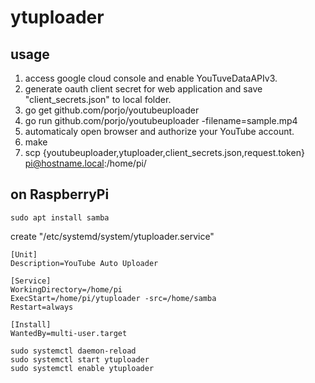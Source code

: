 # ytuploader

## usage

1. access google cloud console and enable YouTuveDataAPIv3.
2. generate oauth client secret for web application and save "client_secrets.json" to local folder.
3. go get github.com/porjo/youtubeuploader
4. go run github.com/porjo/youtubeuploader -filename=sample.mp4
5. automaticaly open browser and authorize your YouTube account.
6. make
7. scp {youtubeuploader,ytuploader,client_secrets.json,request.token} pi@hostname.local:/home/pi/

## on RaspberryPi

```
sudo apt install samba
```

create "/etc/systemd/system/ytuploader.service"
```
[Unit]
Description=YouTube Auto Uploader

[Service]
WorkingDirectory=/home/pi
ExecStart=/home/pi/ytuploader -src=/home/samba
Restart=always

[Install]
WantedBy=multi-user.target
```

```
sudo systemctl daemon-reload
sudo systemctl start ytuploader
sudo systemctl enable ytuploader
```
